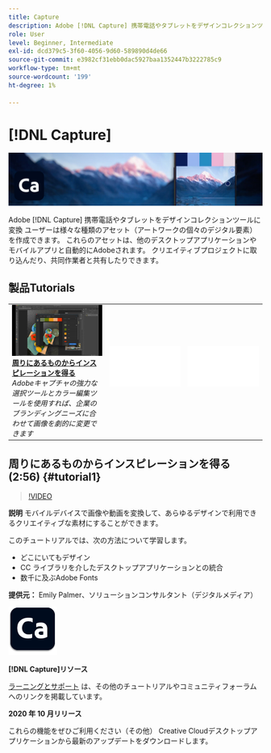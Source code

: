 ```yaml
---
title: Capture
description: Adobe [!DNL Capture] 携帯電話やタブレットをデザインコレクションツールに変換
role: User
level: Beginner, Intermediate
exl-id: dcd379c5-3f60-4056-9d60-589890d4de66
source-git-commit: e3982cf31ebb0dac5927baa1352447b3222785c9
workflow-type: tm+mt
source-wordcount: '199'
ht-degree: 1%

---
```


# [!DNL Capture]

![チュートリアルヒーロー画像](../assets/Capture.jpg)

Adobe [!DNL Capture] 携帯電話やタブレットをデザインコレクションツールに変換 ユーザーは様々な種類のアセット（アートワークの個々のデジタル要素）を作成できます。   これらのアセットは、他のデスクトップアプリケーションやモバイルアプリと自動的にAdobeされます。 クリエイティブプロジェクトに取り込んだり、共同作業者と共有したりできます。

## 製品Tutorials

<table style="table-layout:fixed">
<tr>
 <td>
   <a href="capture.md#tutorial1">
      <img alt="周りにあるものからインスピレーションを得る" src="../assets/capture_palmer_thumbnail.jpg" />
   </a>
    <div>
   <a href="capture.md#tutorial1"><strong>周りにあるものからインスピレーションを得る</strong></a>
    </div>
    <em>Adobeキャプチャの強力な選択ツールとカラー編集ツールを使用すれば、企業のブランディングニーズに合わせて画像を劇的に変更できます</em>
    <br>
  </td>
  <td>
    <img alt="スペーサー" src="../assets/Whitespacer.png" />
    <div>
    <br>
  </td>
  <td>
    <img alt="スペーサー" src="../assets/Whitespacer.png" />
    <div>
    <br>
  </td>
</tr>
</table>

## 周りにあるものからインスピレーションを得る (2:56) {#tutorial1}

>[!VIDEO](https://video.tv.adobe.com/v/326825?hidetitle=true)

**説明**
モバイルデバイスで画像や動画を変換して、あらゆるデザインで利用できるクリエイティブな素材にすることができます。

このチュートリアルでは、次の方法について学習します。
* どこにいてもデザイン
* CC ライブラリを介したデスクトップアプリケーションとの統合
* 数千に及ぶAdobe Fonts

**提供元：**
Emily Palmer、ソリューションコンサルタント（デジタルメディア）

![Capture ロゴ](../assets/ca_appicon_96.png)

**[!DNL Capture]リソース**

[ラーニングとサポート](https://helpx.adobe.com/mobile-apps/help/capture-faq.html) は、その他のチュートリアルやコミュニティフォーラムへのリンクを掲載しています。

**2020 年 10 月リリース**

これらの機能をぜひご利用ください（その他） Creative Cloudデスクトップアプリケーションから最新のアップデートをダウンロードします。
